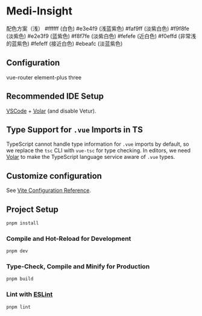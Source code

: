 # Medi-Insight

配色方案（浅）
#ffffff (白色)
#e3e4f9 (浅蓝紫色)
#faf9ff (淡紫白色)
#f9f8fe (淡紫色)
#e2e3f9 (蓝紫色)
#f8f7fe (淡紫白色)
#fefefe (近白色)
#f0effd (非常浅的蓝紫色)
#fefeff (接近白色)
#ebeafc (淡蓝紫色)

## Configuration
vue-router
element-plus
three


## Recommended IDE Setup

[VSCode](https://code.visualstudio.com/) + [Volar](https://marketplace.visualstudio.com/items?itemName=Vue.volar) (and disable Vetur).

## Type Support for `.vue` Imports in TS

TypeScript cannot handle type information for `.vue` imports by default, so we replace the `tsc` CLI with `vue-tsc` for type checking. In editors, we need [Volar](https://marketplace.visualstudio.com/items?itemName=Vue.volar) to make the TypeScript language service aware of `.vue` types.

## Customize configuration

See [Vite Configuration Reference](https://vitejs.dev/config/).

## Project Setup

```sh
pnpm install
```

### Compile and Hot-Reload for Development

```sh
pnpm dev
```

### Type-Check, Compile and Minify for Production

```sh
pnpm build
```

### Lint with [ESLint](https://eslint.org/)

```sh
pnpm lint
```
